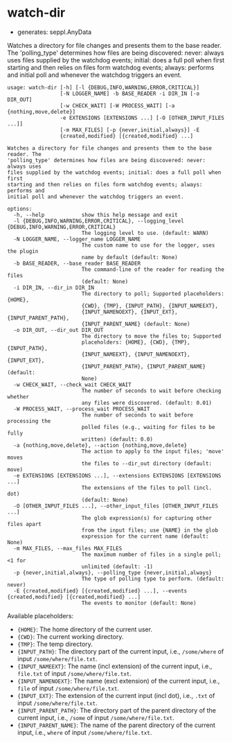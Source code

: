 # watch-dir

* generates: seppl.AnyData

Watches a directory for file changes and presents them to the base reader. The 'polling_type' determines how files are being discovered: never: always uses files supplied by the watchdog events; initial: does a full poll when first starting and then relies on files form watchdog events; always: performs and initial poll and whenever the watchdog triggers an event.

```
usage: watch-dir [-h] [-l {DEBUG,INFO,WARNING,ERROR,CRITICAL}]
                 [-N LOGGER_NAME] -b BASE_READER -i DIR_IN [-o DIR_OUT]
                 [-w CHECK_WAIT] [-W PROCESS_WAIT] [-a {nothing,move,delete}]
                 -e EXTENSIONS [EXTENSIONS ...] [-O [OTHER_INPUT_FILES ...]]
                 [-m MAX_FILES] [-p {never,initial,always}] -E
                 {created,modified} [{created,modified} ...]

Watches a directory for file changes and presents them to the base reader. The
'polling_type' determines how files are being discovered: never: always uses
files supplied by the watchdog events; initial: does a full poll when first
starting and then relies on files form watchdog events; always: performs and
initial poll and whenever the watchdog triggers an event.

options:
  -h, --help            show this help message and exit
  -l {DEBUG,INFO,WARNING,ERROR,CRITICAL}, --logging_level {DEBUG,INFO,WARNING,ERROR,CRITICAL}
                        The logging level to use. (default: WARN)
  -N LOGGER_NAME, --logger_name LOGGER_NAME
                        The custom name to use for the logger, uses the plugin
                        name by default (default: None)
  -b BASE_READER, --base_reader BASE_READER
                        The command-line of the reader for reading the files
                        (default: None)
  -i DIR_IN, --dir_in DIR_IN
                        The directory to poll; Supported placeholders: {HOME},
                        {CWD}, {TMP}, {INPUT_PATH}, {INPUT_NAMEEXT},
                        {INPUT_NAMENOEXT}, {INPUT_EXT}, {INPUT_PARENT_PATH},
                        {INPUT_PARENT_NAME} (default: None)
  -o DIR_OUT, --dir_out DIR_OUT
                        The directory to move the files to; Supported
                        placeholders: {HOME}, {CWD}, {TMP}, {INPUT_PATH},
                        {INPUT_NAMEEXT}, {INPUT_NAMENOEXT}, {INPUT_EXT},
                        {INPUT_PARENT_PATH}, {INPUT_PARENT_NAME} (default:
                        None)
  -w CHECK_WAIT, --check_wait CHECK_WAIT
                        The number of seconds to wait before checking whether
                        any files were discovered. (default: 0.01)
  -W PROCESS_WAIT, --process_wait PROCESS_WAIT
                        The number of seconds to wait before processing the
                        polled files (e.g., waiting for files to be fully
                        written) (default: 0.0)
  -a {nothing,move,delete}, --action {nothing,move,delete}
                        The action to apply to the input files; 'move' moves
                        the files to --dir_out directory (default: move)
  -e EXTENSIONS [EXTENSIONS ...], --extensions EXTENSIONS [EXTENSIONS ...]
                        The extensions of the files to poll (incl. dot)
                        (default: None)
  -O [OTHER_INPUT_FILES ...], --other_input_files [OTHER_INPUT_FILES ...]
                        The glob expression(s) for capturing other files apart
                        from the input files; use {NAME} in the glob
                        expression for the current name (default: None)
  -m MAX_FILES, --max_files MAX_FILES
                        The maximum number of files in a single poll; <1 for
                        unlimited (default: -1)
  -p {never,initial,always}, --polling_type {never,initial,always}
                        The type of polling type to perform. (default: never)
  -E {created,modified} [{created,modified} ...], --events {created,modified} [{created,modified} ...]
                        The events to monitor (default: None)
```

Available placeholders:

* `{HOME}`: The home directory of the current user.
* `{CWD}`: The current working directory.
* `{TMP}`: The temp directory.
* `{INPUT_PATH}`: The directory part of the current input, i.e., `/some/where` of input `/some/where/file.txt`.
* `{INPUT_NAMEEXT}`: The name (incl extension) of the current input, i.e., `file.txt` of input `/some/where/file.txt`.
* `{INPUT_NAMENOEXT}`: The name (excl extension) of the current input, i.e., `file` of input `/some/where/file.txt`.
* `{INPUT_EXT}`: The extension of the current input (incl dot), i.e., `.txt` of input `/some/where/file.txt`.
* `{INPUT_PARENT_PATH}`: The directory part of the parent directory of the current input, i.e., `/some` of input `/some/where/file.txt`.
* `{INPUT_PARENT_NAME}`: The name of the parent directory of the current input, i.e., `where` of input `/some/where/file.txt`.
